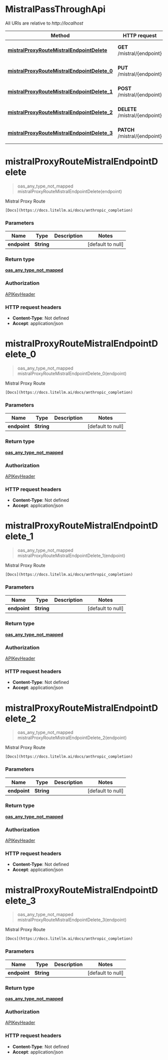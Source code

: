 # MistralPassThroughApi

All URIs are relative to *http://localhost*

| Method | HTTP request | Description |
|------------- | ------------- | -------------|
| [**mistralProxyRouteMistralEndpointDelete**](MistralPassThroughApi.md#mistralProxyRouteMistralEndpointDelete) | **GET** /mistral/{endpoint} | Mistral Proxy Route |
| [**mistralProxyRouteMistralEndpointDelete_0**](MistralPassThroughApi.md#mistralProxyRouteMistralEndpointDelete_0) | **PUT** /mistral/{endpoint} | Mistral Proxy Route |
| [**mistralProxyRouteMistralEndpointDelete_1**](MistralPassThroughApi.md#mistralProxyRouteMistralEndpointDelete_1) | **POST** /mistral/{endpoint} | Mistral Proxy Route |
| [**mistralProxyRouteMistralEndpointDelete_2**](MistralPassThroughApi.md#mistralProxyRouteMistralEndpointDelete_2) | **DELETE** /mistral/{endpoint} | Mistral Proxy Route |
| [**mistralProxyRouteMistralEndpointDelete_3**](MistralPassThroughApi.md#mistralProxyRouteMistralEndpointDelete_3) | **PATCH** /mistral/{endpoint} | Mistral Proxy Route |


<a name="mistralProxyRouteMistralEndpointDelete"></a>
# **mistralProxyRouteMistralEndpointDelete**
> oas_any_type_not_mapped mistralProxyRouteMistralEndpointDelete(endpoint)

Mistral Proxy Route

    [Docs](https://docs.litellm.ai/docs/anthropic_completion)

### Parameters

|Name | Type | Description  | Notes |
|------------- | ------------- | ------------- | -------------|
| **endpoint** | **String**|  | [default to null] |

### Return type

[**oas_any_type_not_mapped**](../Models/AnyType.md)

### Authorization

[APIKeyHeader](../README.md#APIKeyHeader)

### HTTP request headers

- **Content-Type**: Not defined
- **Accept**: application/json

<a name="mistralProxyRouteMistralEndpointDelete_0"></a>
# **mistralProxyRouteMistralEndpointDelete_0**
> oas_any_type_not_mapped mistralProxyRouteMistralEndpointDelete_0(endpoint)

Mistral Proxy Route

    [Docs](https://docs.litellm.ai/docs/anthropic_completion)

### Parameters

|Name | Type | Description  | Notes |
|------------- | ------------- | ------------- | -------------|
| **endpoint** | **String**|  | [default to null] |

### Return type

[**oas_any_type_not_mapped**](../Models/AnyType.md)

### Authorization

[APIKeyHeader](../README.md#APIKeyHeader)

### HTTP request headers

- **Content-Type**: Not defined
- **Accept**: application/json

<a name="mistralProxyRouteMistralEndpointDelete_1"></a>
# **mistralProxyRouteMistralEndpointDelete_1**
> oas_any_type_not_mapped mistralProxyRouteMistralEndpointDelete_1(endpoint)

Mistral Proxy Route

    [Docs](https://docs.litellm.ai/docs/anthropic_completion)

### Parameters

|Name | Type | Description  | Notes |
|------------- | ------------- | ------------- | -------------|
| **endpoint** | **String**|  | [default to null] |

### Return type

[**oas_any_type_not_mapped**](../Models/AnyType.md)

### Authorization

[APIKeyHeader](../README.md#APIKeyHeader)

### HTTP request headers

- **Content-Type**: Not defined
- **Accept**: application/json

<a name="mistralProxyRouteMistralEndpointDelete_2"></a>
# **mistralProxyRouteMistralEndpointDelete_2**
> oas_any_type_not_mapped mistralProxyRouteMistralEndpointDelete_2(endpoint)

Mistral Proxy Route

    [Docs](https://docs.litellm.ai/docs/anthropic_completion)

### Parameters

|Name | Type | Description  | Notes |
|------------- | ------------- | ------------- | -------------|
| **endpoint** | **String**|  | [default to null] |

### Return type

[**oas_any_type_not_mapped**](../Models/AnyType.md)

### Authorization

[APIKeyHeader](../README.md#APIKeyHeader)

### HTTP request headers

- **Content-Type**: Not defined
- **Accept**: application/json

<a name="mistralProxyRouteMistralEndpointDelete_3"></a>
# **mistralProxyRouteMistralEndpointDelete_3**
> oas_any_type_not_mapped mistralProxyRouteMistralEndpointDelete_3(endpoint)

Mistral Proxy Route

    [Docs](https://docs.litellm.ai/docs/anthropic_completion)

### Parameters

|Name | Type | Description  | Notes |
|------------- | ------------- | ------------- | -------------|
| **endpoint** | **String**|  | [default to null] |

### Return type

[**oas_any_type_not_mapped**](../Models/AnyType.md)

### Authorization

[APIKeyHeader](../README.md#APIKeyHeader)

### HTTP request headers

- **Content-Type**: Not defined
- **Accept**: application/json

